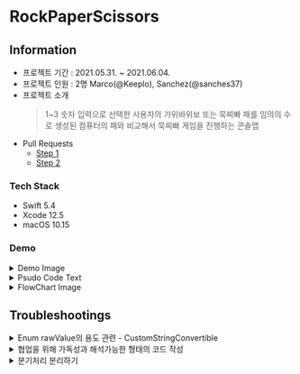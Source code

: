 # RockPaperScissors
## Information
* 프로젝트 기간 : 2021.05.31. ~ 2021.06.04.
* 프로젝트 인원 : 2명 Marco(@Keeplo), Sanchez(@sanches37)
* 프로젝트 소개 
    > 1~3 숫자 입력으로 선택한 사용자의 가위바위보 또는 묵찌빠 패를 임의의 수로 생성된 컴퓨터의 패와 비교해서 묵찌빠 게임을 진행하는 콘솔앱
* Pull Requests
    * [Step 1](https://github.com/yagom-academy/ios-rock-paper-scissors/pull/61)
    * [Step 2](https://github.com/yagom-academy/ios-rock-paper-scissors/pull/70)
### Tech Stack
* Swift 5.4
* Xcode 12.5
* macOS 10.15
### Demo
<details><summary>Demo Image</summary><div markdown="1">

**잘못된 입력처리**<br>
<img width="415" alt="잘못된 입력처리" src="https://user-images.githubusercontent.com/24707229/148174878-8ccea6d0-fd2b-45c1-bbfb-0f2d55423c71.png">

**사용자 승리 시나리오**<br>
<img width="439" alt="사용자 승리" src="https://user-images.githubusercontent.com/24707229/148174902-d97ce7f7-1922-42d5-ac93-014b44c4d209.png">

**컴퓨터 승리 시나리오**<br>
<img width="406" alt="컴퓨터 승리" src="https://user-images.githubusercontent.com/24707229/148174898-eb5b6c11-29e5-46e7-b532-88739797ae5b.png">

**게임 종료 동작**<br>
<img width="371" alt="게임종료 동작 1" src="https://user-images.githubusercontent.com/24707229/148174915-12befbd5-510f-4d16-9730-cdfc22845060.png">
<img width="449" alt="게임종료 동작 2" src="https://user-images.githubusercontent.com/24707229/148174918-a4903347-aabd-42f5-82fc-5c828d9aeccf.png">
</div></details>

<details><summary>Psudo Code Text</summary><div markdown="1">

1. 콘솔을 통해 묵찌빠 게임을 실행 
2. <출력> : “가위(1), 바위(2), 보(3)! <종료 : 0> : “
3. <입력> 사용자 입력 
4. <조건> 입력된 숫자 0~3 인가 ? 
    * True -> 4번으로 
    * False -> 3번으로 
5. <선언> 사용자 숫자에 입력정보 초기화 
6. <조건> 입력된 숫자 0인가? 
    * True -> 묵찌빠 게임 함수 종료 
    * False -> 6번으로 
7. <선언> 컴퓨터 숫자 초기화 <- <함수> 임의의 수 생성
8. <함수> 가위바위보 승패판별
9. <출력> 승리 / 패배 / 비김 
10 .<조건> 가위바위보 승패가 비겼나? 
	* True -> 2번으로
	* False -> 11번으로 
11. <조건> 가위바위보 이겼나? 
	* True -> 12-1번으로
	* False -> 12-2번으로 
12. <선언> 턴 변수 초기화
    1. 턴 = .사용자
    2. 턴 = .컴퓨터
13. <출력> ”[\(턴) 턴] 묵(1), 찌(2), 빠(3)! <종료 : 0> :	 
14. <입력> 사용자 입력 
15. <조건> 입력된 숫자 0~3 인가 ? 
    * True -> 16번으로
    * False -> 턴.턴변경() -> 13번으로  
16. <선언> 사용자 숫자에 입력정보 초기화 
17. <조건> 입력된 숫자 0인가? 
    * True -> 묵찌빠 게임 함수 종료 
    * False -> 18번으로
18. <선언> 컴퓨터 숫자 초기화 <- <함수> 임의의 수 생성
19. <함수> 묵찌빠 게임 승패판별
20. <출력> “\(턴)의 승리!  
<조건> 
	1. 이겼을 때 -> 21번으로 
	2. 졌을 때 -> 턴.턴변경() -> 13번으로 
	3. 비겼을 때 -> 13번으로 
21. 묵찌빠 게임 함수 종료 
22. 콘솔 종료
</div></details>

<details><summary>FlowChart Image</summary><div markdown="1">

![묵찌빠-Page-2](https://user-images.githubusercontent.com/24707229/120636890-3012fd00-c4a9-11eb-9e27-b70f2da9b7f6.jpg)
</div></details>

## Troubleshootings
<details><summary>Enum rawValue의 용도 관련 - CustomStringConvertible</summary><div markdown="1">

다음과 같이 enum case의 rawValue를 이용해서 문자열을 제공하는 방법에 대해 고민함
<img width="1244" alt="enum RawValue" src="https://user-images.githubusercontent.com/24707229/148174955-f153995a-86d1-47fd-b828-d25ced465b57.png">

rawValue는 case의 식별용도로 사용되는 사용이 좀 더 어울리기 때문에 case에 따라 필요한 문자열은 `CustomStringConvertible` 프로토콜을 채택시켜 `description` 프로퍼티를 이용해서 반환하는 형태로 변경함  
<img width="530" alt="enum RawValue2" src="https://user-images.githubusercontent.com/24707229/148174965-b64ce72d-a0ba-48c0-94ff-6319dec767e2.png">

</div></details>
<details><summary>협업을 위해 가독성과 해석가능한 형태의 코드 작성</summary><div markdown="1">

사용자에게 1~3 숫자를 입력받고 컴퓨터의 패를 1~3 중 임의의 수를 할당 받는 형태라서 두 수의 합 또는 차를 이용한 비교 연산으로 비즈니스 로직을 구현함. 
<img width="1110" alt="코드의 가독성 1" src="https://user-images.githubusercontent.com/24707229/148174985-b03e267e-5c75-4fa6-b67e-14e877a109d8.png">

피드백을 통해 주석이 필요한 코드보다 코드 자체가 이해하기 쉽고 해석가능한 형태의 코드가 협업에서 중요하다는 내용을 적용함
<img width="826" alt="코드의 가독성 2" src="https://user-images.githubusercontent.com/24707229/148174990-d3f286a3-5d15-4994-95e9-5ba3d1ff4ede.png">

</div></details>
<details><summary>분기처리 분리하기</summary><div markdown="1">

묵찌빠 앱에서는 단순히 잘못된 입력에 대한 로그만 반환하고 재입력을 요청하는 형태이다 보니 하나의 조건문으로 처리가 가능하지만
로직이 복잡해지거나 각 분기별로 발생할 수 있는 에러를 대처하기 위해서 가능하다면 기능을 분리해주는게 좋다고 생각해서 분리함
<img width="1241" alt="동작과 에러처리를 위한 분리" src="https://user-images.githubusercontent.com/24707229/148175018-d4ece050-1df0-4e7a-aafb-9e6d075389ad.png">
</div></details>
<br>
